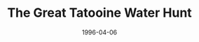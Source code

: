 ---
mission_id: watrhunt
editorsChoice:
title: "The Great Tatooine Water Hunt"
authors:
    - "Hunter"
date: 1996-04-06
filename: "watrhunt.zip"
description: "The Imperials have set up shop in Mos Eisley and are using a new kind of vaporator to suck up all the water. Your mission is to find the underground water tank the Imps are using and reverse the flow of water. You also need to find a man named Hunter and recruit him to join the Rebellion."
cover:
levelReplaced: SECBASE
difficulty: no
bm:	yes
fme: yes
wax: yes
three_do: yes
voc: yes
gmd: no
vue: no
lfd: yes
base: "New level from scratch" 
editors: "DFUSE"

---